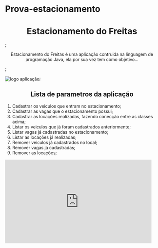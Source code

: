 # Prova-estacionamento

<h1 align='center' justify= 'center'>Estacionamento do Freitas</h1>;

<p align='center' justify= 'center'> Estacionamento do Freitas é uma aplicação contruida na linguagem de programação Java, ela por sua vez tem como objetivo...</p>;

<img  align='center' justify= 'center' src="C:\Users\User\Docs DevFac\Estacionamento-prova\Prova-estacionamento\src\assets\estacionamento-logo.jpg" alt="logo aplicação"/>;

<h2  align='center' justify= 'center'>Lista de parametros da aplicação</h2>

<ol>
    <li> Cadastrar os veiculos que entram no estacionamento;</li>
    <li>Cadastrar as vagas que o estacionamento possui;</li>
    <li>Cadastrar as locações realizadas, fazendo conecção entre as classes acima;</li>
    <li>Listar os veiculos que já foram cadastrados anteriormente;</li>
    <li>Listar vagas já cadastradas no estacionamento;</li>
    <li>Listar as locações já realizadas;</li>
    <li>Remover veiculos já cadastrados no local;</li>
    <li>Remover vagas já cadastradas;</li>
    <li>Remover as locações;</li>
</ol>


<iframe align='center' justify= 'center' src="https://giphy.com/embed/l0He9nwYaiP7M7zEs" width="480" height="274" frameBorder="0" class="giphy-embed" allowFullScreen></iframe><p><a href="https://giphy.com/gifs/sportdecouverte-sport-voiture-l0He9nwYaiP7M7zEs"></a></p>